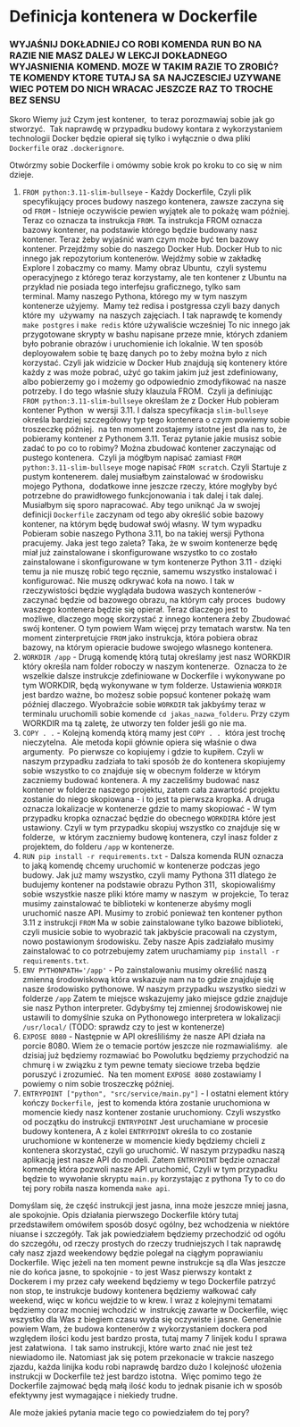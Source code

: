 # Definicja kontenera w Dockerfile

### WYJAŚNIJ DOKŁADNIEJ CO ROBI KOMENDA RUN BO NA RAZIE NIE MASZ DALEJ W LEKCJI DOKŁADNEGO WYJASNIENIA KOMEND. MOZE W TAKIM RAZIE TO ZROBIĆ? TE KOMENDY KTORE TUTAJ SA SA NAJCZESCIEJ UZYWANE WIEC POTEM DO NICH WRACAC JESZCZE RAZ TO TROCHE BEZ SENSU

Skoro Wiemy już Czym jest kontener,  to teraz porozmawiaj sobie jak go stworzyć.  Tak naprawdę w przypadku budowy kontara z wykorzystaniem technologii Docker będzie opierał się tylko i wyłącznie o dwa pliki `Dockerfile` oraz `.dockerignore`.

Otwórzmy sobie Dockerfile i omówmy sobie krok po kroku to co się w nim dzieje.

1. `FROM python:3.11-slim-bullseye` - Każdy Dockerfile, Czyli plik specyfikujący proces budowy naszego kontenera, zawsze zaczyna się od `FROM` - Istnieje oczywiście pewien wyjątek ale to pokażę wam później. Teraz co oznacza ta instrukcja `FROM`. Ta instrukcja FROM oznacza bazowy kontener, na podstawie którego będzie budowany nasz kontener. Teraz żeby wyjaśnić wam czym może być ten bazowy kontener. Przejdźmy sobie do naszego Docker Hub. Docker Hub to nic innego jak repozytorium kontenerów. Wejdźmy sobie w zakładkę Explore I zobaczmy co mamy. Mamy obraz Ubuntu,  czyli systemu operacyjnego z którego teraz korzystamy, ale ten kontener z Ubuntu na przykład nie posiada tego interfejsu graficznego, tylko sam terminal. Mamy naszego Pythona, którego my w tym naszym kontenerze użyjemy.  Mamy też redisa i postgressa czyli bazy danych które my  używamy  na naszych zajęciach. I tak naprawdę te komendy `make postgres` i `make redis` które używaliście wcześniej To nic innego jak przygotowane skrypty w bashu napisane przeze mnie, których zdaniem było pobranie obrazów i uruchomienie ich lokalnie. W ten sposób deployowałem sobie tę bazę danych po to żeby można było z nich korzystać. Czyli jak widzicie w Docker Hub znajdują się kontenery które każdy z was może pobrać, użyć go takim jakim już jest zdefiniowany,  albo pobierzemy go i możemy go odpowiednio zmodyfikować na nasze potrzeby. I do tego właśnie służy klauzula FROM.  Czyli ja definiując `FROM python:3.11-slim-bullseye` określam że z Docker Hub pobieram kontener Python  w wersji 3.11. I dalsza specyfikacja `slim-bullseye` określa bardziej szczegółowy typ tego kontenera o czym powiemy sobie troszeczkę później.  na ten moment zostajemy istotne jest dla nas to, że pobieramy kontener z Pythonem 3.11.
   Teraz pytanie jakie musisz sobie zadać to po co to robimy? Można zbudować kontener zaczynając od pustego kontenera.  Czyli ja mógłbym napisać zamiast `FROM python:3.11-slim-bullseye` moge napisać `FROM scratch`. Czyli Startuje z pustym kontenerem. dalej musiałbym zainstalować w środowisku mojego Pythona,  dodatkowe inne jeszcze rzeczy, które mogłyby być potrzebne do prawidłowego funkcjonowania i tak dalej i tak dalej. Musiałbym się sporo napracować. Aby tego uniknąć Ja w swojej definicji `Dockerfile` zaczynam od tego aby określić sobie bazowy kontener, na którym będę budował swój własny. W tym wypadku Pobieram sobie naszego Pythona 3.11, bo na takiej wersji Pythona pracujemy. Jaka jest tego zaleta? Taka, że w swoim kontenerze będę miał już zainstalowane i skonfigurowane wszystko to co zostało zainstalowane i skonfigurowane w tym kontenerze Python 3.11 - dzięki temu ja nie muszę robić tego ręcznie, samemu wszystko instalować i konfigurować. Nie muszę odkrywać koła na nowo. I tak w rzeczywistości będzie wyglądała budowa waszych kontenerów - zaczynać będzie od bazowego obrazu, na którym cały proces  budowy waszego kontenera będzie się opierał. Teraz dlaczego jest to możliwe, dlaczego mogę skorzystać z innego kontenera żeby Zbudować swój kontener. O tym powiem Wam więcej przy tematach warstw. Na ten moment zinterpretujcie `FROM` jako instrukcja, która pobiera obraz bazowy, na którym opieracie budowe swojego własnego kontenera.
2.  `WORKDIR /app` - Drugą komendę którą tutaj określamy jest nasz WORKDIR który określa nam folder roboczy w naszym kontenerze.  Oznacza to że wszelkie dalsze instrukcje zdefiniowane w Dockerfile i wykonywane po tym WORKDIR, będą wykonywane w tym folderze. Ustawienia `WORKDIR` jest bardzo ważne, bo możesz sobie popsuć kontener pokażę wam później dlaczego. Wyobraźcie sobie `WORKDIR` tak jakbyśmy teraz w terminalu uruchomili sobie komende `cd jakas_nazwa_folderu`. Przy czym WORKDIR ma tą zaletę, że utworzy ten folder jeśli go nie ma.
3. `COPY . .` - Kolejną komendą którą mamy jest `COPY . .`  która jest trochę nieczytelna.  Ale metoda kopii głównie opiera się właśnie o dwa argumenty.  Po pierwsze co kopiujemy i gdzie to kupiłem. Czyli w naszym przypadku zadziała to taki sposób że do kontenera skopiujemy sobie wszystko to co znajduje się w obecnym folderze w którym zaczniemy budować kontenera. A my zaczeliśmy budować nasz kontener w folderze naszego projektu, zatem cała zawartość projektu zostanie do niego skopiowana - i to jest ta pierwsza kropka. A druga  oznacza lokalizacje w kontenerze gdzie to mamy skopiować - W tym przypadku kropka oznaczać będzie do obecnego `WORKDIRA` które jest ustawiony. Czyli w tym przypadku skopiuj wszystko co znajduje się w folderze,  w którym zaczniemy budowę kontenera, czyl inasz folder z projektem, do folderu `/app` w kontenerze. 
4. `RUN pip install -r requirements.txt` - Dalsza komenda RUN oznacza to jaką komendę chcemy uruchomić w kontenerze podczas jego budowy. Jak już mamy wszystko, czyli mamy Pythona 311 dlatego że budujemy kontener na podstawie obrazu Python 311,  skopiowaliśmy sobie wszystkie nasze pliki które mamy w naszym  w projekcie, To teraz musimy zainstalować te biblioteki w kontenerze abyśmy mogli uruchomić nasze API. Musimy to zrobić ponieważ ten kontener python 3.11 z instrukcji `FROM` Ma w sobie zainstalowane tylko bazowe biblioteki,  czyli musicie sobie to wyobrazić tak jakbyście pracowali na czystym, nowo postawionym środowisku. Zeby nasze Apis zadziałało musimy zainstalować to co potrzebujemy zatem uruchamiamy `pip install -r requirements.txt`.
5. `ENV PYTHONPATH='/app'` - Po zainstalowaniu musimy określić naszą zmienną środowiskową która wskazuje nam na to gdzie znajduje się nasze środowisko pythonowe. W naszym przypadku wszystko siedzi w folderze `/app` Zatem te miejsce wskazujemy jako miejsce gdzie znajduje sie nasz Python interpreter. Gdybyśmy tej zmiennej środowiskowej nie ustawili to domyślnie szuka on Pythonowego interpretera w lokalizacji `/usr/local/` (TODO: sprawdz czy to jest w kontenerze)
6. `EXPOSE 8080` - Następnie w API określiliśmy że nasze API działa na porcie 8080. Wiem że o temacie portów jeszcze nie rozmawialiśmy.  ale dzisiaj już będziemy rozmawiać bo Powolutku będziemy przychodzić na chmurę i w związku z tym pewne tematy sieciowe trzeba będzie poruszyć i zrozumieć.  Na ten moment `EXPOSE 8080` zostawiamy I powiemy o nim sobie troszeczkę później. 
7. `ENTRYPOINT ["python", "src/service/main.py"]` - I ostatni element który kończy `Dockerfile`,  jest to komenda która zostanie uruchomiona w momencie kiedy nasz kontener zostanie uruchomiony. Czyli wszystko od początku do instrukcji `ENTRYPOINT` Jest uruchamiane w procesie budowy kontenera, A z kolei `ENTRYPOINT` określa to co zostanie uruchomione w kontenerze w momencie kiedy będziemy chcieli z kontenera skorzystać, czyli go uruchomić. W naszym przypadku naszą aplikacją jest nasze API do modeli. Zatem `ENTRYPOINT` będzie oznaczał  komendę która pozwoli nasze API uruchomić, Czyli w tym przypadku będzie to wywołanie skryptu `main.py` korzystając z pythona Ty to co do tej pory robiła nasza komenda `make api`. 

Domyślam się, że część instrukcji jest jasna, inna może jeszcze mniej jasna, ale spokojnie. Opis działania pierwszego Dockerfile który tutaj przedstawiłem omówiłem sposób dosyć ogólny, bez wchodzenia w niektóre niuanse i szczegóły. Tak jak powiedziałem będziemy przechodzić od ogółu do szczegółu, od rzeczy prostych do rzeczy trudniejszych I tak naprawdę cały nasz zjazd weekendowy będzie polegał na ciągłym poprawianiu Dockerfile. Więc jeżeli na ten moment pewne instrukcje są dla Was jeszcze nie do końca jasne, to spokojnie - to jest Wasz pierwszy kontakt z Dockerem i my przez cały weekend będziemy w tego Dockerfile patrzyć non stop, te instrukcje budowy kontenera będziemy wałkować cały weekend, więc w końcu wejdzie to w krew. I wraz z kolejnymi tematami będziemy coraz mocniej wchodzić w  instrukcję zawarte w Dockerfile, więc wszystko dla Was z biegiem czasu wyda się oczywiste i jasne. Generalnie powiem Wam, że budowa kontenerów z wykorzystaniem dockera pod względem ilości kodu jest bardzo prosta, tutaj mamy 7 linijek kodu I sprawa jest załatwiona.  I tak samo instrukcji, które warto znać nie jest też niewiadomo ile. Natomiast jak się potem przekonacie w trakcie naszego zjazdu, każda linijka kodu robi naprawdę bardzo dużo I kolejność ułożenia instrukcji w Dockerfile też jest bardzo istotna.  Więc pomimo tego że Dockerfile zajmować będą małą ilość kodu to jednak pisanie ich w sposób efektywny jest wymagające i niekiedy trudne. 

Ale może jakieś pytania macie tego co powiedziałem do tej pory?